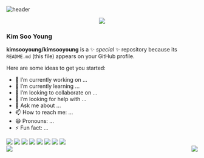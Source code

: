 ![header](https://capsule-render.vercel.app/api?type=waving&color=timeGradient&height=300&section=header&text=Swimming%20Kim&fontSize=90)


<p align="center">
  <img src="https://img.shields.io/badge/ROS-22314E?style=flat-square&logo=ROS&logoColor=white" />
</p>

### Kim Soo Young

**kimsooyoung/kimsooyoung** is a ✨ _special_ ✨ repository because its `README.md` (this file) appears on your GitHub profile.

Here are some ideas to get you started:

- 🔭 I’m currently working on ...
- 🌱 I’m currently learning ...
- 👯 I’m looking to collaborate on ...
- 🤔 I’m looking for help with ...
- 💬 Ask me about ...
- 📫 How to reach me: ...
- 😄 Pronouns: ...
- ⚡ Fun fact: ...


<img src="https://img.shields.io/github/languages/count/beygee/survive" />
<img src="https://img.shields.io/github/languages/top/beygee/survive" />
<img src="https://img.shields.io/github/languages/code-size/beygee/survive" />
<img src="https://img.shields.io/github/repo-size/beygee/survive" />
<img src="https://img.shields.io/github/issues/beygee/survive" />
<img src="https://img.shields.io/github/issues-closed/beygee/survive" />
<img src="https://img.shields.io/github/commit-activity/w/beygee/survive" />
<img src="https://img.shields.io/github/last-commit/beygee/survive" />


<br>
<img align="left" src="https://github-readme-stats.vercel.app/api?username=kimsooyoung&theme=monokai&layout=compact&count_private=true&show_icons=true&hide_border=true"/>
<img align="right" src="https://github-readme-stats.vercel.app/api/top-langs/?username=kimsooyoung&theme=monokai&layout=compact&hide_border=true&card_width=250&langs_count=12"/>
</br>
